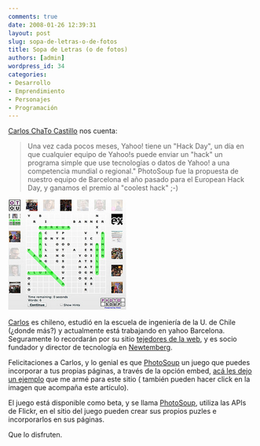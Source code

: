 ```yaml
---
comments: true
date: 2008-01-26 12:39:31
layout: post
slug: sopa-de-letras-o-de-fotos
title: Sopa de Letras (o de fotos)
authors: [admin]
wordpress_id: 34
categories:
- Desarrollo
- Emprendimiento
- Personajes
- Programación
---
```


[Carlos ChaTo Castillo](http://www.chato.cl/blog/) nos cuenta:

> Una vez cada pocos meses, Yahoo! tiene un "Hack Day", un día en que cualquier equipo de Yahoo!s puede enviar un "hack" un programa simple que use tecnologías o datos de Yahoo! a una competencia mundial o regional." PhotoSoup fue la propuesta de nuestro equipo de Barcelona el año pasado para el European Hack Day, y ganamos el premio al "coolest hack" ;-)

![SOPA_LETRAS.jpg](SOPA_LETRAS.jpg)

[Carlos](http://www.chato.cl/blog/) es chileno, estudió en la escuela de ingeniería de la U. de Chile (¿donde más?) y actualmente está trabajando en yahoo Barcelona. Seguramente lo recordarán por su sitio [tejedores de la web](http://www.tejedoresdelweb.com/307/channel.html), y es socio fundador y director de tecnología en [Newtemberg](http://www.newtenberg.com/1765/article-68140.html).

Felicitaciones a Carlos, y lo genial es que [PhotoSoup](http://next.yahoo.net/photosoup/es) un juego que puedes incorporar a tus propias páginas, a través de la opción embed, [acá les dejo un ejemplo](http://www.lnds.net/sopa_de_letras.html) que me armé para este sitio ( también pueden hacer click en la imagen que acompaña este artículo).

El juego está disponible como beta, y se llama [PhotoSoup](http://next.yahoo.net/photosoup/), utiliza las APIs de Flickr, en el sitio del juego pueden crear sus propios puzles e incorporarlos en sus páginas.

Que lo disfruten.



